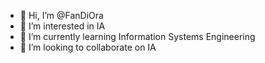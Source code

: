 - 👋 Hi, I’m @FanDiOra
- 👀 I’m interested in IA
- 🌱 I’m currently learning Information Systems Engineering
- 💞️ I’m looking to collaborate on IA

<!---
FanDiOra/FanDiOra is a ✨ special ✨ repository because its `README.md` (this file) appears on your GitHub profile.
You can click the Preview link to take a look at your changes.
--->
